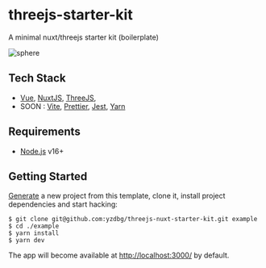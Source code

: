 # threejs-starter-kit
A minimal nuxt/threejs starter kit (boilerplate)

![sphere](https://user-images.githubusercontent.com/68980801/185720347-989cef5a-be9a-44ca-b7ec-443327473e5c.gif)

## Tech Stack

- [Vue](https://vuejs.org/), [NuxtJS](https://nuxtjs.org/), [ThreeJS](https://threejs.org/),
- SOON : [Vite](https://vitejs.dev/),
  [Prettier](https://prettier.io/), [Jest](https://jestjs.io/),
  [Yarn](https://yarnpkg.com/)

## Requirements

- [Node.js](https://nodejs.org/) v16+ 

## Getting Started

[Generate](https://github.com/yzdbg/threejs-nuxt-starter-kit/generate) a new project
from this template, clone it, install project dependencies and start hacking:

```
$ git clone git@github.com:yzdbg/threejs-nuxt-starter-kit.git example
$ cd ./example
$ yarn install
$ yarn dev
```

The app will become available at [http://localhost:3000/](http://localhost:3000/) by default.
